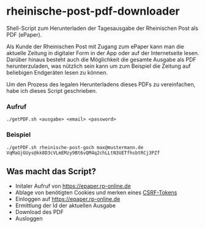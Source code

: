 # rheinische-post-pdf-downloader
Shell-Script zum Herunterladen der Tagesausgabe der Rheinischen Post als PDF (ePaper).

Als Kunde der Rheinischen Post mit Zugang zum ePaper kann man die aktuelle Zeitung in digitaler Form in der App oder auf der Internetseite lesen.
Darüber hinaus besteht auch die Möglichkeit die gesamte Ausgabe als PDF herunterzuladen, was nützlich sein kann um zum Beispiel die Zeitung auf beliebigen Endgeräten lesen zu können.

Um den Prozess des legalen Herunterladens dieses PDFs zu vereinfachen, habe ich dieses Script geschrieben.

### Aufruf
`
./getPDF.sh <ausgabe> <email> <password>
`
### Beispiel
`
./getPDF.sh rheinische-post-goch max@mustermann.de VqMaGjGUys@kk8D3cVLmEMzy9Bt6vQM4q2chLLtN3UETfhsbtRCj3PZf
`

## Was macht das Script?
- Initaler Aufruf von https://epaper.rp-online.de
- Ablage von benötigten Cookies und merken eines [CSRF-Tokens](https://en.wikipedia.org/wiki/Cross-site_request_forgery)
- Einloggen auf https://epaper.rp-online.de 
- Ermittlung der Id der aktuellen Ausgabe
- Download des PDF
- Ausloggen
